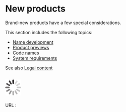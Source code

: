 # New products

Brand-new products have a few special considerations.

This section includes the following topics:

  - [](https://worldready.cloudapp.net/Styleguide/Read?id=2700&topicid=42332)[Name development](https://worldready.cloudapp.net/Styleguide/Read?id=2700&topicid=42332)
  - [Product previews](https://worldready.cloudapp.net/Styleguide/Read?id=2700&topicid=29088)
  - [Code names](https://worldready.cloudapp.net/Styleguide/Read?id=2700&topicid=26703) 
  - [System requirements](https://worldready.cloudapp.net/Styleguide/Read?id=2700&topicid=26705)

See also [Legal content](https://worldready.cloudapp.net/Styleguide/Read?id=2700&topicid=26694)

## ![In progress](media/new-products/activity-large.gif)

URL :
